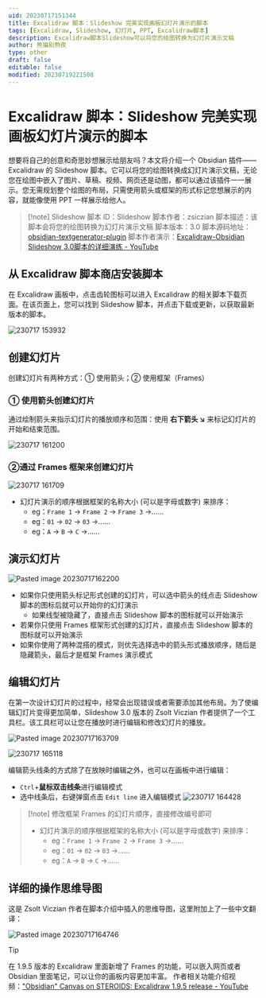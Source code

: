 ```yaml
---
uid: 20230717151344
title: Excalidraw 脚本：Slideshow 完美实现画板幻灯片演示的脚本
tags: [Excalidraw, Slideshow, 幻灯片, PPT, Excalidraw脚本]
description: Excalidraw脚本Slideshow可以将您的绘图转换为幻灯片演示文稿
author: 熊猫别熬夜
type: other
draft: false
editable: false
modified: 20230719221508
---
```


# Excalidraw 脚本：Slideshow 完美实现画板幻灯片演示的脚本

想要将自己的创意和奇思妙想展示给朋友吗？本文将介绍一个 Obsidian 插件——Excalidraw 的 Slideshow 脚本。它可以将您的绘图转换成幻灯片演示文稿，无论您在绘图中嵌入了图片、草稿、视频、网页还是动图，都可以通过该插件一一展示。您无需规划整个绘图的布局，只需使用箭头或框架的形式标记您想展示的内容，就能像使用 PPT 一样展示给他人。

> [!note] Slideshow
> 脚本 ID：Slideshow
> 脚本作者：zsiczian
> 脚本描述：该脚本会将您的绘图转换为幻灯片演示文稿
> 脚本版本：3.0
> 脚本源码地址：[obsidian-textgenerator-plugin](https://github.com/nhaouari/obsidian-textgenerator-plugin)
> 脚本作者演示：[Excalidraw-Obsidian Slideshow 3.0脚本的详细演练 - YouTube](https://www.youtube.com/watch?v=JwgtCrIVeEU&t=6s)

## 从 Excalidraw 脚本商店安装脚本

在 Excalidraw 画板中，点击齿轮图标可以进入 Excalidraw 的相关脚本下载页面。在该页面上，您可以找到 Slideshow 脚本，并点击下载或更新，以获取最新版本的脚本。

![230717 153932](https://cdn.pkmer.cn/images/230717%20153932.gif)

## 创建幻灯片

创建幻灯片有两种方式：① 使用箭头；② 使用框架（Frames）

### ① 使用箭头创建幻灯片

通过绘制箭头来指示幻灯片的播放顺序和范围：使用 **右下箭头 ↘** 来标记幻灯片的开始和结束范围。

![230717 161200](https://cdn.pkmer.cn/images/230717%20161200.gif)

### ②通过 Frames 框架来创建幻灯片

![230717 161709](https://cdn.pkmer.cn/images/230717%20161709.gif)

- 幻灯片演示的顺序根据框架的名称大小 (可以是字母或数字) 来排序：
  - eg：`Frame 1` -> `Frame 2` -> `Frame 3` ->......
  - eg：`01` -> `02` -> `03` ->......
  - eg：`A` -> `B` -> `C` ->......

## 演示幻灯片

![Pasted image 20230717162200](https://cdn.pkmer.cn/images/Pasted%20image%2020230717162200.png!pkmer)

- 如果你只使用箭头标记形式创建的幻灯片，可以选中箭头的线点击 Slideshow 脚本的图标后就可以开始你的幻灯演示
	- 如果线型被隐藏了，直接点击 Slideshow 脚本的图标就可以开始演示
- 若果你只使用 Frames 框架形式创建的幻灯片，直接点击 Slideshow 脚本的图标就可以开始演示
- 如果你使用了两种混搭的模式，则优先选择选中的箭头形式播放顺序，随后是隐藏箭头，最后才是框架 Frames 演示模式

## 编辑幻灯片

在第一次设计幻灯片的过程中，经常会出现错误或者需要添加其他布局。为了使编辑幻灯片变得更加简单，Slideshow 3.0 版本的 Zsolt Viczian 作者提供了一个工具栏。该工具栏可以让您在播放时进行编辑和修改幻灯片的播放。

![Pasted image 20230717163709](https://cdn.pkmer.cn/images/Pasted%20image%2020230717163709.png!pkmer)

![230717 165118](https://cdn.pkmer.cn/images/230717%20165118.gif!pkmer)

编辑箭头线条的方式除了在放映时编辑之外，也可以在画板中进行编辑：

- `Ctrl`+**鼠标双击线条**进行编辑模式
- 选中线条后，右键弹窗点击 `Edit line` 进入编辑模式
![230717 164428](https://cdn.pkmer.cn/images/230717%20164428.gif)

> [!note] 修改框架 Frames 的幻灯片顺序，直接修改编号即可
> - 幻灯片演示的顺序根据框架的名称大小 (可以是字母或数字) 来排序：
>   - eg：`Frame 1` -> `Frame 2` -> `Frame 3` ->......
>   - eg：`01` -> `02` -> `03` ->......
>   - eg：`A` -> `B` -> `C` ->......

## 详细的操作思维导图

这是 Zsolt Viczian 作者在脚本介绍中插入的思维导图，这里附加上了一些中文翻译：

![Pasted image 20230717164746](https://cdn.pkmer.cn/images/Pasted%20image%2020230717164746.png!pkmer)

> [!tip]
> 在 1.9.5 版本的 Excalidraw 里面新增了 Frames 的功能，可以嵌入网页或者 Obsidian 里面笔记，可以让你的画板内容更加丰富。
> 作者相关功能介绍视频：["Obsidian" Canvas on STEROIDS: Excalidraw 1.9.5 release - YouTube](https://www.youtube.com/watch?v=ICpoyMv6KSs)